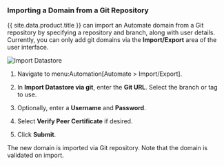 ### Importing a Domain from a Git Repository

{{ site.data.product.title }} can import an Automate domain from a Git repository by
specifying a repository and branch, along with user details. Currently,
you can only add git domains via the **Import/Export** area of the user
interface.

![Import Datastore](../images/import-datastore.png)

1.  Navigate to menu:Automation\[Automate \> Import/Export\].

2.  In **Import Datastore via git**, enter the **Git URL**. Select the
    branch or tag to use.

3.  Optionally, enter a **Username** and **Password**.

4.  Select **Verify Peer Certificate** if desired.

5.  Click **Submit**.

The new domain is imported via Git repository. Note that the domain is
validated on import.
